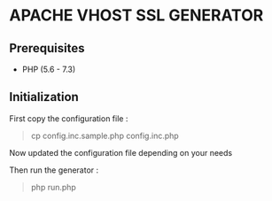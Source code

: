 APACHE VHOST SSL GENERATOR
===

## Prerequisites
* PHP (5.6 - 7.3)

## Initialization

First copy the configuration file :

>cp config.inc.sample.php config.inc.php

Now updated the configuration file depending on your needs

Then run the generator : 
>php run.php

